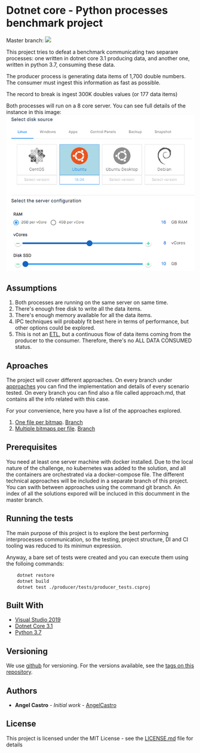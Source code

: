 # Dotnet core - Python processes benchmark project
Master branch: ![](https://travis-ci.com/alcastrob/throughputChallenge.svg?branch=master)

This project tries to defeat a benchmark communicating two separare processes: one written in dotnet core 3.1 producing data, and another one, written in python 3.7, consuming these data.

The producer process is generating data items of 1,700 double numbers.
The consumer must ingest this information as fast as possible.

The record to break is ingest 300K doubles values (or 177 data items)

Both processes will run on a 8 core server. You can see full details of the instance in this image:
![Server configuration](/img/server_conf.png)

## Assumptions

1. Both processes are running on the same server on same time.
2. There's enough free disk to write all the data items.
3. There's enough memory available for all the data items.
4. IPC techniques will probably fit best here in terms of performance, but other options could be explored.
5. This is not an [ETL](https://en.wikipedia.org/wiki/Extract,_transform,_load), but a continuous flow of data items coming from the producer to the consumer. Therefore, there's no ALL DATA CONSUMED status.

## Aproaches
The project will cover different approaches. On every branch under [approaches](branches) you can find the implementation and details of every scenario tested. On every branch you can find also a file called approach.md, that contains all the info related with this case.

For your convenience, here you have a list of the approaches explored.

1. [One file per bitmap](../approaches/ap1/approach.md). [Branch](../../tree/approaches/ap1)
2. [Multiple bitmaps per file](../approaches/ap2/approach.md). [Branch](../../tree/approaches/ap1)

## Prerequisites

You need at least one server machine with docker installed. Due to the local nature of the challenge, no kubernetes was added to the solution, and all the containers are orchestrated via a docker-compose file.
The different technical approaches will be included in a separate branch of this project. You can swith between approaches using the command git branch. An index of all the solutions expored will be incluced in this documment in the master branch.

## Running the tests

The main purpose of this project is to explore the best performing interprocesses communication, so the testing, project structure, DI and CI tooling was reduced to its minimun expression.

Anyway, a bare set of tests were created and you can execute them using the folloing commands:

```
	dotnet restore
	dotnet build
	dotnet test ./producer/tests/producer_tests.csproj
```

## Built With

* [Visual Studio 2019](https://visualstudio.microsoft.com/)
* [Dotnet Core 3.1](https://dotnet.microsoft.com/download/dotnet-core)
* [Python 3.7](https://www.python.org/downloads/)

## Versioning

We use [github](https://github.com/) for versioning. For the versions available, see the [tags on this repository](https://github.com/your/project/tags). 

## Authors

* **Angel Castro** - *Initial work* - [AngelCastro](https://github.com/alcastrob/)

## License

This project is licensed under the MIT License - see the [LICENSE.md](LICENSE.md) file for details
